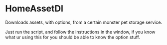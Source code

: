 # HomeAssetDl
Downloads assets, with options, from a certain monster pet storage service.

Just run the script, and follow the instructions in the window, if you know what ur using this for you should be able to know the option stuff.
